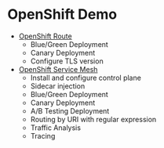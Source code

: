 # OpenShift Demo
- [OpenShift Route](openshift-route.md)
  - Blue/Green Deployment
  - Canary Deployment
  - Configure TLS version
- [OpenShift Service Mesh](openshift-service-mesh.md)
  - Install and configure control plane
  - Sidecar injection
  - Blue/Green Deployment
  - Canary Deployment
  - A/B Testing Deployment
  - Routing by URI with regular expression
  - Traffic Analysis
  - Tracing
